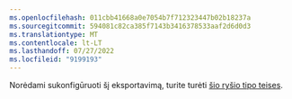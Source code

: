 ```yaml
---
ms.openlocfilehash: 011cbb41668a0e7054b7f712323447b02b18237a
ms.sourcegitcommit: 594081c82ca385f7143b3416378533aaf2d6d0d3
ms.translationtype: MT
ms.contentlocale: lt-LT
ms.lasthandoff: 07/27/2022
ms.locfileid: "9199193"
---
```

Norėdami sukonfigūruoti šį eksportavimą, turite turėti [šio ryšio tipo teises](../export-destinations.md#set-up-a-new-export).